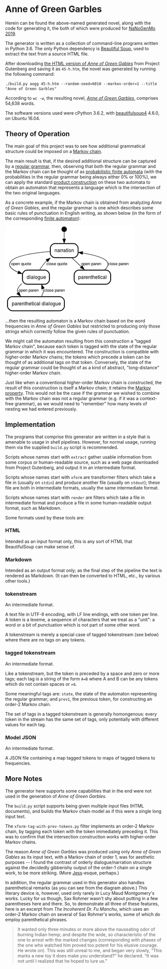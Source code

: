 Anne of Green Garbles
=====================

Herein can be found the above-named generated novel, along with the
code for generating it, the both of which were produced for [NaNoGenMo 2019][].

The generator is written as a collection of command-line programs
written in Python 3.6.  The only Python dependency is
[Beautiful Soup][], used to extract the text from a source HTML file.

After downloading [the HTML version of _Anne of Green Gables_](http://www.gutenberg.org/files/45/45-h/45-h.htm)
from Project Gutenberg and saving it as `45-h.htm`, the novel
was generated by running the following command:

    ./build.py aogg 45-h.htm --random-seed=6010 --markov-order=1 --title "Anne of Green Garbles"

According to `wc -w`, the resulting novel,
_[Anne of Green Garbles](generated/Anne%20of%20Green%20Garbles.md)_,
comprises 54,638 words.

The software versions used were cPython 3.6.2, with
[beautifulsoup4](https://pypi.org/project/beautifulsoup4/) 4.6.0,
on Ubuntu 16.04.

Theory of Operation
-------------------

The main goal of this project was to see how additional grammatical structure
could be imposed on a [Markov chain][].

The main result is that, if the desired additional structure can be captured by
a [regular grammar][], then, observing that both the regular grammar and the
Markov chain can be thought of as [probabilistic finite automata][] (with the
probabilities in the regular grammar being always either 0% or 100%), we can
apply the standard [product construction][] on these two automata to obtain an
automaton that represents a language which is the intersection of the two
original languages.

As a concrete example, if the Markov chain is obtained from analyzing
_Anne of Green Gables_, and the regular grammar is one which describes
some basic rules of punctuation in English writing, as shown below
(in the form of the corresponding [finite automaton][]):

![Abbreviated diagram of punctuation automaton](images/narration-dialogue-parenthetical.png?raw=true)

...then the resulting automaton is a Markov chain based on the word
frequencies in _Anne of Green Gables_ but restricted to producing
only those strings which correctly follow the given rules of punctuation.

We might call the automaton resulting from this construction a
"tagged Markov chain", because each token is tagged with the state of
the regular grammar in which it was encountered.  The construction is
compatible with higher-order Markov chains; the tokens which precede a
token can be thought of as additional tags on that token.  Conversely,
the state of the regular grammar could be thought of as a kind of
abstract, "long-distance" higher-order Markov chain.

Just like when a conventional higher-order Markov chain is constructed,
the result of this construction is itself a Markov chain; it retains
the [Markov property][].  This would not be the case if the grammar we
wished to combine with the Markov chain was not a regular grammar
(e.g. if it was a context-free grammar), as we would need to "remember"
how many levels of nesting we had entered previously.

Implementation
--------------

The programs that comprise this generator are written in a style that is amenable
to usage in shell pipelines.  However, for normal usage, running them via
the supplied `build.py` script is recommended.

Scripts whose names start with `extract` gather usable information from some
corpus or human-readable source, such as a web page downloaded from
Project Gutenberg, and output it in an intermediate format.

Scripts whose names start with `xform` are transformer filters
which take a file in (usually on `stdin`) and produce another
file (usually on `stdout`); these file are both in intermediate
formats, usually the same intermediate format.

Scripts whose names start with `render` are filters which
take a file in intermediate format and produce a file in
some human-readable output format, such as Markdown.

Some formats used by these tools are:

### HTML

Intended as an input format only, this is any sort of HTML that
BeautifulSoup can make sense of.

### Markdown

Intended as an output format only; as the final step of the pipeline
the text is rendered as Markdown.  (It can then be converted to
HTML, etc., by various other tools.)

### tokenstream

An intermediate format.

A text file in UTF-8 encoding, with LF line endings, with one
token per line.  A token is a lexeme, a sequence of characters
that we treat as a "unit": a word or a bit of punctuation which
is not part of some other word.

A tokenstream is merely a special case of tagged tokenstream
(see below) where there are no tags on any tokens.

### tagged tokenstream

An intermediate format.

Like a tokenstream, but the token is preceded by a space and
zero or more tags; each tag is a string of the form `A=B`
where A and B can be any tokens which do not contain spaces
or `=`s.

Some meaningful tags are: `state`, the state of the automaton
representing the regular grammar; and `prev1`, the previous
token, for constructing an order-2 Markov chain.

The set of tags in a tagged tokenstream is generally
homongenous: every token in the stream has the same set of tags,
only potentially with different values for each tag.

### Model JSON

An intermediate format.

A JSON file containing a map tagged tokens to maps of
tagged tokens to frequencies.

More Notes
----------

The generator here supports some capabilities that in the end
were not used in the generation of _Anne of Green Garbles_.

The `build.py` script supports being given multiple input
files (HTML documents), and builds the Markov chain model
as if this were a single long input text.

The `xform-tag-with-prev-tokens.py` filter implements an
order-2 Markov chain, by tagging each token with the
token immediately preceding it.  This was to confirm that
the intersection construction works with higher-order
Markov chains.

The reason _Anne of Green Garbles_ was produced using only
_Anne of Green Gables_ as its input text, with a Markov chain
of order 1, was for aesthetic purposes -- I found the contrast
of orderly dialogue/narration structure against the decidedly
gibberishy output of the order-1 chain on a single work, to be
more striking.  (More [Jess][]-esque, perhaps.)

In addition, the regular grammar used in this generator also
handles parenthetical remarks (as you can see from the diagram
above.)  This literary device is, however, used only rarely
in Lucy Maud Montgomery's works.  Lucky for us though, Sax
Rohmer wasn't shy about putting in a few parentheses here and
there.  So, to demonstrate all three of these features, here is
an excerpt from _The Incoherent Dr. Fu Manchu_, which uses an
order-2 Markov chain on several of Sax Rohmer's works, some
of which do employ parenthetical phrases.

> It wanted only three minutes or more above the nauseating odor
> of burning Indian hemp; and despite the wide, so characteristic
> of the one to arrest with the marked changes (corresponding with
> phases of the one who watched him proved too potent for his
> elusive courage. He wrote on). This was still unreal to me, and
> began very slowly, “This marks a new toy it does make you
> understand?” he declared. “It was not until I realized that he
> hoped to lure us.”

[NaNoGenMo 2019]: https://github.com/NaNoGenMo/2019/
[Beautiful Soup]: https://www.crummy.com/software/BeautifulSoup/
[Markov chain]: https://en.wikipedia.org/wiki/Markov_chain
[Markov property]: https://en.wikipedia.org/wiki/Markov_property
[regular grammar]: https://en.wikipedia.org/wiki/Regular_grammar
[finite automaton]: https://en.wikipedia.org/wiki/Finite-state_machine#Mathematical_model
[probabilistic finite automata]: https://en.wikipedia.org/wiki/Probabilistic_automaton
[product construction]: https://en.wikipedia.org/wiki/File:Intersection1.png
[Jess]: https://whitney.org/collection/works/9517
